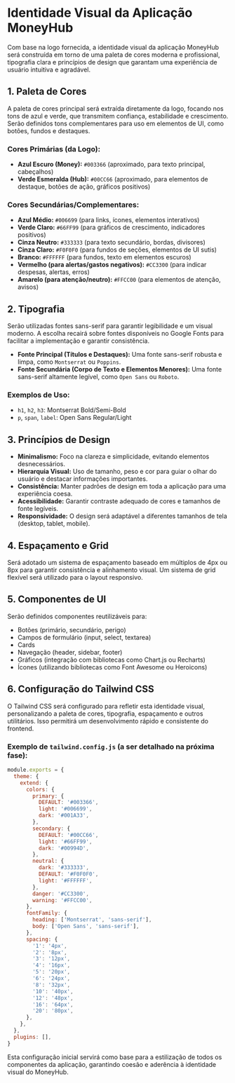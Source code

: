 # Identidade Visual da Aplicação MoneyHub

Com base na logo fornecida, a identidade visual da aplicação MoneyHub será construída em torno de uma paleta de cores moderna e profissional, tipografia clara e princípios de design que garantam uma experiência de usuário intuitiva e agradável.

## 1. Paleta de Cores

A paleta de cores principal será extraída diretamente da logo, focando nos tons de azul e verde, que transmitem confiança, estabilidade e crescimento. Serão definidos tons complementares para uso em elementos de UI, como botões, fundos e destaques.

### Cores Primárias (da Logo):
- **Azul Escuro (Money):** `#003366` (aproximado, para texto principal, cabeçalhos)
- **Verde Esmeralda (Hub):** `#00CC66` (aproximado, para elementos de destaque, botões de ação, gráficos positivos)

### Cores Secundárias/Complementares:
- **Azul Médio:** `#006699` (para links, ícones, elementos interativos)
- **Verde Claro:** `#66FF99` (para gráficos de crescimento, indicadores positivos)
- **Cinza Neutro:** `#333333` (para texto secundário, bordas, divisores)
- **Cinza Claro:** `#F0F0F0` (para fundos de seções, elementos de UI sutis)
- **Branco:** `#FFFFFF` (para fundos, texto em elementos escuros)
- **Vermelho (para alertas/gastos negativos):** `#CC3300` (para indicar despesas, alertas, erros)
- **Amarelo (para atenção/neutro):** `#FFCC00` (para elementos de atenção, avisos)

## 2. Tipografia

Serão utilizadas fontes sans-serif para garantir legibilidade e um visual moderno. A escolha recairá sobre fontes disponíveis no Google Fonts para facilitar a implementação e garantir consistência.

- **Fonte Principal (Títulos e Destaques):** Uma fonte sans-serif robusta e limpa, como `Montserrat` ou `Poppins`.
- **Fonte Secundária (Corpo de Texto e Elementos Menores):** Uma fonte sans-serif altamente legível, como `Open Sans` ou `Roboto`.

### Exemplos de Uso:
- `h1`, `h2`, `h3`: Montserrat Bold/Semi-Bold
- `p`, `span`, `label`: Open Sans Regular/Light

## 3. Princípios de Design

- **Minimalismo:** Foco na clareza e simplicidade, evitando elementos desnecessários.
- **Hierarquia Visual:** Uso de tamanho, peso e cor para guiar o olhar do usuário e destacar informações importantes.
- **Consistência:** Manter padrões de design em toda a aplicação para uma experiência coesa.
- **Acessibilidade:** Garantir contraste adequado de cores e tamanhos de fonte legíveis.
- **Responsividade:** O design será adaptável a diferentes tamanhos de tela (desktop, tablet, mobile).

## 4. Espaçamento e Grid

Será adotado um sistema de espaçamento baseado em múltiplos de 4px ou 8px para garantir consistência e alinhamento visual. Um sistema de grid flexível será utilizado para o layout responsivo.

## 5. Componentes de UI

Serão definidos componentes reutilizáveis para:
- Botões (primário, secundário, perigo)
- Campos de formulário (input, select, textarea)
- Cards
- Navegação (header, sidebar, footer)
- Gráficos (integração com bibliotecas como Chart.js ou Recharts)
- Ícones (utilizando bibliotecas como Font Awesome ou Heroicons)

## 6. Configuração do Tailwind CSS

O Tailwind CSS será configurado para refletir esta identidade visual, personalizando a paleta de cores, tipografia, espaçamento e outros utilitários. Isso permitirá um desenvolvimento rápido e consistente do frontend.

### Exemplo de `tailwind.config.js` (a ser detalhado na próxima fase):

```javascript
module.exports = {
  theme: {
    extend: {
      colors: {
        primary: {
          DEFAULT: '#003366',
          light: '#006699',
          dark: '#001A33',
        },
        secondary: {
          DEFAULT: '#00CC66',
          light: '#66FF99',
          dark: '#00994D',
        },
        neutral: {
          dark: '#333333',
          DEFAULT: '#F0F0F0',
          light: '#FFFFFF',
        },
        danger: '#CC3300',
        warning: '#FFCC00',
      },
      fontFamily: {
        heading: ['Montserrat', 'sans-serif'],
        body: ['Open Sans', 'sans-serif'],
      },
      spacing: {
        '1': '4px',
        '2': '8px',
        '3': '12px',
        '4': '16px',
        '5': '20px',
        '6': '24px',
        '8': '32px',
        '10': '40px',
        '12': '48px',
        '16': '64px',
        '20': '80px',
      },
    },
  },
  plugins: [],
}
```

Esta configuração inicial servirá como base para a estilização de todos os componentes da aplicação, garantindo coesão e aderência à identidade visual do MoneyHub.

